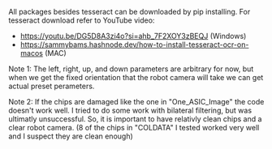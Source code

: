 All packages besides tesseract can be downloaded by pip installing. 
For tesseract download refer to YouTube video: 
  * https://youtu.be/DG5D8A3zi4o?si=ahb_7F2XOY3zBEQJ  (Windows)
  * https://sammybams.hashnode.dev/how-to-install-tesseract-ocr-on-macos (MAC)

Note 1: The left, right, up, and down parameters are arbitrary for now, but when we get the fixed orientation that the robot camera will take we can get actual preset perameters.

Note 2: If the chips are damaged like the one in "One_ASIC_Image" the code doesn't work well. I tried to do some work with bilateral filtering, but was ultimatly unsuccessful.
So, it is important to have relativly clean chips and a clear robot camera. (8 of the chips in "COLDATA" I tested worked very well and I suspect they are clean enough)
